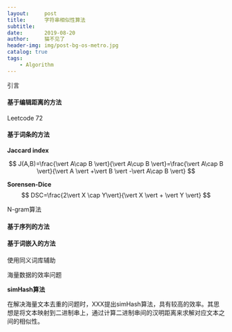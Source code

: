 ```yaml
---
layout:     post
title:      字符串相似性算法
subtitle:   
date:       2019-08-20
author:     猫不见了
header-img: img/post-bg-os-metro.jpg
catalog: true
tags:
    - Algorithm
---
```




引言



#### 基于编辑距离的方法

Leetcode 72



#### 基于词条的方法

**Jaccard index**

$$
J(A,B)=\frac{\vert A\cap B \vert}{\vert A\cup B \vert}=\frac{\vert A\cap B \vert}{\vert A \vert +\vert B \vert -\vert A\cap B \vert}
$$

**Sorensen-Dice**
$$
DSC=\frac{2\vert X \cap Y\vert}{\vert X \vert + \vert Y \vert}
$$

N-gram算法



#### 基于序列的方法





#### 基于词嵌入的方法





使用同义词库辅助



海量数据的效率问题

**simHash算法**

在解决海量文本去重的问题时，XXX提出simHash算法，具有较高的效率。其思想是将文本映射到二进制串上，通过计算二进制串间的汉明距离来求解对应文本之间的相似性。



